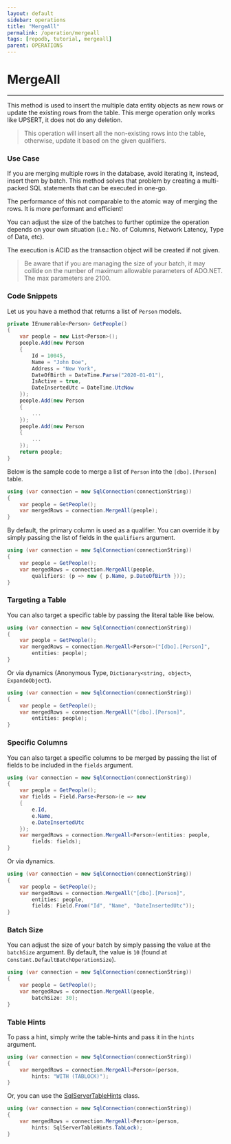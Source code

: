 ```yaml
---
layout: default
sidebar: operations
title: "MergeAll"
permalink: /operation/mergeall
tags: [repodb, tutorial, mergeall]
parent: OPERATIONS
---
```


# MergeAll

---

This method is used to insert the multiple data entity objects as new rows or update the existing rows from the table. This merge operation only works like UPSERT, it does not do any deletion.

> This operation will insert all the non-existing rows into the table, otherwise, update it based on the given qualifiers.

### Use Case

If you are merging multiple rows in the database, avoid iterating it, instead, insert them by batch. This method solves that problem by creating a multi-packed SQL statements that can be executed in one-go.

The performance of this not comparable to the atomic way of merging the rows. It is more performant and efficient!

You can adjust the size of the batches to further optimize the operation depends on your own situation (i.e.: No. of Columns, Network Latency, Type of Data, etc).

The execution is ACID as the transaction object will be created if not given.

> Be aware that if you are managing the size of your batch, it may collide on the number of maximum allowable parameters of ADO.NET. The max parameters are 2100.

### Code Snippets

Let us you have a method that returns a list of `Person` models.

```csharp
private IEnumerable<Person> GetPeople()
{
    var people = new List<Person>();
    people.Add(new Person
    {
        Id = 10045,
        Name = "John Doe",
        Address = "New York",
        DateOfBirth = DateTime.Parse("2020-01-01"),
        IsActive = true,
        DateInsertedUtc = DateTime.UtcNow
    });
    people.Add(new Person
    {
        ...
    });
    people.Add(new Person
    {
        ...
    });
    return people;
}
```

Below is the sample code to merge a list of `Person` into the `[dbo].[Person]` table.

```csharp
using (var connection = new SqlConnection(connectionString))
{
    var people = GetPeople();
    var mergedRows = connection.MergeAll(people);
}
```

By default, the primary column is used as a qualifier. You can override it by simply passing the list of fields in the `qualifiers` argument.

```csharp
using (var connection = new SqlConnection(connectionString))
{
    var people = GetPeople();
    var mergedRows = connection.MergeAll(people,
        qualifiers: (p => new { p.Name, p.DateOfBirth }));
}
```

### Targeting a Table

You can also target a specific table by passing the literal table like below.

```csharp
using (var connection = new SqlConnection(connectionString))
{
    var people = GetPeople();
    var mergedRows = connection.MergeAll<Person>("[dbo].[Person]",
        entities: people);
}
```

Or via dynamics (Anonymous Type, `Dictionary<string, object>`, `ExpandoObject`).

```csharp
using (var connection = new SqlConnection(connectionString))
{
    var people = GetPeople();
    var mergedRows = connection.MergeAll("[dbo].[Person]",
        entities: people);
}
```

### Specific Columns

You can also target a specific columns to be merged by passing the list of fields to be included in the `fields` argument.

```csharp
using (var connection = new SqlConnection(connectionString))
{
    var people = GetPeople();
    var fields = Field.Parse<Person>(e => new
    {
        e.Id,
        e.Name,
        e.DateInsertedUtc
    });
    var mergedRows = connection.MergeAll<Person>(entities: people,
        fields: fields);
}
```

Or via dynamics.

```csharp
using (var connection = new SqlConnection(connectionString))
{
    var people = GetPeople();
    var mergedRows = connection.MergeAll("[dbo].[Person]",
        entities: people,
        fields: Field.From("Id", "Name", "DateInsertedUtc"));
}
```

### Batch Size

You can adjust the size of your batch by simply passing the value at the `batchSize` argument. By default, the value is `10` (found at `Constant.DefaultBatchOperationSize`).

```csharp
using (var connection = new SqlConnection(connectionString))
{
    var people = GetPeople();
    var mergedRows = connection.MergeAll(people,
        batchSize: 30);
}
```

### Table Hints

To pass a hint, simply write the table-hints and pass it in the `hints` argument.

```csharp
using (var connection = new SqlConnection(connectionString))
{
    var mergedRows = connection.MergeAll<Person>(person,
        hints: "WITH (TABLOCK)");
}
```

Or, you can use the [SqlServerTableHints](/class/sqlservertablehints) class.

```csharp
using (var connection = new SqlConnection(connectionString))
{
    var mergedRows = connection.MergeAll<Person>(person,
        hints: SqlServerTableHints.TabLock);
}
```
